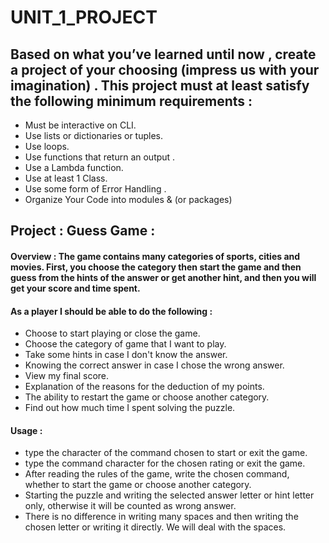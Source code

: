 # UNIT_1_PROJECT

## Based on what you’ve learned until now , create a project of your choosing (impress us with your imagination) . This project must at least satisfy the following minimum requirements :

- Must be interactive on CLI.
- Use lists or dictionaries or tuples.
- Use loops.
- Use functions that return an output .
- Use a Lambda function.
- Use at least 1 Class.
- Use some form of Error Handling .
- Organize Your Code into modules & (or packages) 

## Project :  Guess Game :

#### Overview : The game contains many categories of sports, cities and movies. First, you choose the category then start the game and then guess from the hints of the answer or get another hint, and then you will get your score and time spent.

#### As a player I should be able to do the following :
- Choose to start playing or close the game.
- Choose the category of game that I want to play.
- Take some hints in case I don't know the answer.
- Knowing the correct answer in case I chose the wrong answer.
- View my final score.
- Explanation of the reasons for the deduction of my points.
- The ability to restart the game or choose another category.
- Find out how much time I spent solving the puzzle.

#### Usage :
 - type the character of the command chosen to start or exit the game.
 - type the command character for the chosen rating or exit the game.
 - After reading the rules of the game, write the chosen command, whether to start the game or choose another category.
 - Starting the puzzle and writing the selected answer letter or hint letter only, otherwise it will be counted as wrong answer.
 - There is no difference in writing many spaces and then writing the chosen letter or writing it directly. We will deal with the spaces.